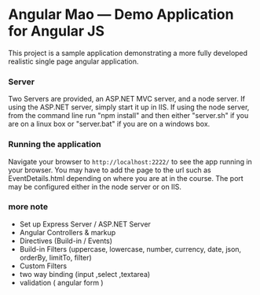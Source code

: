 # Angular Mao — Demo Application for Angular JS

This project is a sample application demonstrating a more fully developed realistic single page
angular application.

### Server

Two Servers are provided, an ASP.NET MVC server, and a node server. If using the ASP.NET server, simply start it up in IIS. If using the node server, from the command line run "npm install" and then either "server.sh" if you are on a linux box or "server.bat" if you are on a windows box.

### Running the application

Navigate your browser to `http://localhost:2222/` to see the app running in your browser. You may have to add the page to the url such as EventDetails.html depending on where you are at in the course. The port may be configured either in the node server or on IIS.

### more note

  - Set up Express Server / ASP.NET Server
  - Angular Controllers & markup
  - Directives (Build-in / Events)
  - Build-in Filters (uppercase, lowercase, number, currency, date, json, orderBy, limitTo, filter)
  - Custom Filters
  - two way binding (input ,select ,textarea)
  - validation ( angular form )